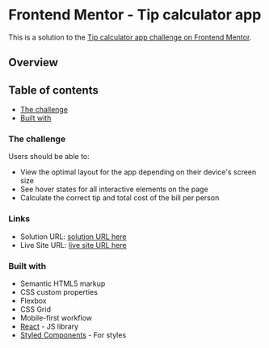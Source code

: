 # Frontend Mentor - Tip calculator app
This is a solution to the [Tip calculator app challenge on Frontend Mentor](https://www.frontendmentor.io/challenges/tip-calculator-app-ugJNGbJUX).

## Overview
## Table of contents
  - [The challenge](#the-challenge)
  - [Built with](#built-with)

### The challenge

Users should be able to:

- View the optimal layout for the app depending on their device's screen size
- See hover states for all interactive elements on the page
- Calculate the correct tip and total cost of the bill per person

### Links

- Solution URL: [solution URL here](https://github.com/kodjohin/tip-calculator-app)
- Live Site URL: [live site URL here](https://kodjohin.github.io/tip-calculator-app/)

### Built with

- Semantic HTML5 markup
- CSS custom properties
- Flexbox
- CSS Grid
- Mobile-first workflow
- [React](https://reactjs.org/) - JS library
- [Styled Components](https://styled-components.com/) - For styles